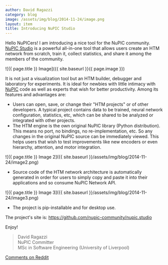```yaml
---
author: David Ragazzi
category: blog
image: /assets/img/blog/2014-11-24/image.png
layout: item
title: Introducing NuPIC Studio
---
```


Hello NuPICers! I am introducing a nice tool for the NuPIC community.
[NuPIC Studio](https://github.com/nupic-community/nupic.studio) is a powerful
all-in-one tool that allows users create an HTM network from scratch, train it,
collect statistics, and share it among the members of the community.

![{{ page.title }} Image]({{ site.baseurl }}{{ page.image }})

It is not just a visualization tool but an HTM builder, debugger and laboratory
for experiments. It is ideal for newbies with little intimacy with
[NuPIC](https://github.com/numenta/nupic) code as well as experts that wish for
better productivity. Among its features and advantages are:

* <i></i> Users can open, save, or change their "HTM projects" or of other
  developers. A typical project contains data to be trained, neural network
  configuration, statistics, etc, which can be shared to be analyzed or
  integrated with other projects.
* <i></i> The HTM engine is the own original NuPIC library (Python
  distribution). This means no port, no bindings, no re-implementation, etc. So
  any changes in the original NuPIC source can be immediately viewed. This helps
  users that wish to test improvements like new encoders or even hierarchy,
  attention, and motor integration.

![{{ page.title }} Image 2]({{ site.baseurl }}/assets/img/blog/2014-11-24/image2.png)

* <i></i> Source code of the HTM network architecture is automatically generated
  in order for users to simply copy and paste it into their applications and so
  consume NuPIC Network API.

![{{ page.title }} Image 3]({{ site.baseurl }}/assets/img/blog/2014-11-24/image3.png)

* <i></i> The project is pip-installable and for desktop use.

The project's site is: <https://github.com/nupic-community/nupic.studio>

Enjoy!

> David Ragazzi <br/>
> NuPIC Committer <br/>
> MSc in Software Engineering (University of Liverpool)

[Comments on Reddit](http://www.reddit.com/r/MachineLearning/comments/2nazbi/introducing_nupic_studio/)
